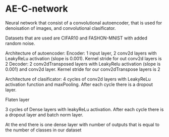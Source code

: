 # AE-C-network


Neural network that consist of a convolutional autoencoder, that is used for denoisation of images, and convolutional clasificator.

Datasets that are used are CIFAR10 and FASHON-MNIST with added random noise.

Architecture of autoencoder:
  Encoder: 1 input layer, 2 conv2d layers with LeakyReLu activation (slope is 0.001). Kernel stride for out conv2d layers is 2
  Decoder: 2 conv2dTransposed layers with LeakyRelu activation (slope is 0.001) and conv2d layer. Kernel stride for our conv2dTranspose layers is 2
  
Architecture of clasificator:
  4 cycles of conv2d layers with LeakyReLu activation function and maxPooling. After each cycle there is a dropout layer.
  
  Flaten layer
  
  3 cycles of Dense layers with leakyReLu activation. After each cycle there is a dropout layer and batch norm layer.
  
  At the end there is one dense layer with number of outputs that is equal to the number of classes in our dataset
